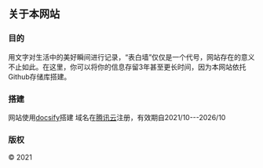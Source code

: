 ## 关于本网站
### 目的
用文字对生活中的美好瞬间进行记录，“表白墙”仅仅是一个代号，网站存在的意义不止如此。在这里，你可以将你的信息存留3年甚至更长时间，因为本网站依托Github存储库搭建。
### 搭建
网站使用[docsify](http://docsify.js.org)搭建
域名在[腾讯云](http://cloud.tencent.com)注册，有效期自2021/10---2026/10
### 版权
© 2021 
